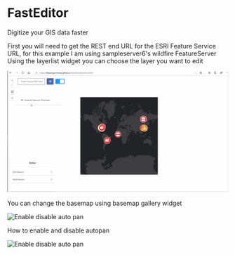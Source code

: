 # FastEditor
Digitize your GIS data faster

First you will need to get the REST end URL for the ESRI Feature Service URL, for this example I am using sampleserver6's wildfire FeatureServer
Using the layerlist widget you can choose the layer you want to edit

![Add data](AddSelectLayer.gif)

You can change the basemap using basemap gallery widget 

![Enable disable auto pan](ChangeBasemapLineDigitize.gif)

How to enable and disable autopan

![Enable disable auto pan](EnableDisable.gif)
